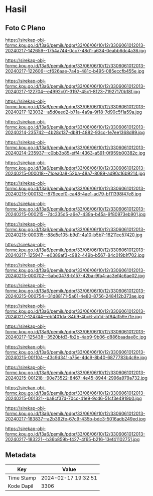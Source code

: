 # Hasil

## Foto C Plano

https://sirekap-obj-formc.kpu.go.id/f3a6/pemilu/pdpr/33/06/06/10/12/3306061012013-20240217-142659--1754a744-0cc7-48d1-a634-0eabb6dc4a36.jpg

https://sirekap-obj-formc.kpu.go.id/f3a6/pemilu/pdpr/33/06/06/10/12/3306061012013-20240217-122606--cf626aae-7a4b-481c-b495-085eccfb455e.jpg

https://sirekap-obj-formc.kpu.go.id/f3a6/pemilu/pdpr/33/06/06/10/12/3306061012013-20240217-122704--e4992c01-3197-45c1-8123-71927170b18f.jpg

https://sirekap-obj-formc.kpu.go.id/f3a6/pemilu/pdpr/33/06/06/10/12/3306061012013-20240217-123032--a5d0eed2-b71a-4a9a-9f18-7d90c5f1a59a.jpg

https://sirekap-obj-formc.kpu.go.id/f3a6/pemilu/pdpr/33/06/06/10/12/3306061012013-20240214-235742--4b28c137-db81-4882-93cc-1e7ee1368d89.jpg

https://sirekap-obj-formc.kpu.go.id/f3a6/pemilu/pdpr/33/06/06/10/12/3306061012013-20240214-235937--c0bb3b85-eff4-4363-a591-0f959b00382c.jpg

https://sirekap-obj-formc.kpu.go.id/f3a6/pemilu/pdpr/33/06/06/10/12/3306061012013-20240215-000018--71cea0a8-52ba-48a7-8089-ad90c16b9214.jpg

https://sirekap-obj-formc.kpu.go.id/f3a6/pemilu/pdpr/33/06/06/10/12/3306061012013-20240215-000132--879eeef0-ca48-4ae1-ad79-bf11398f47e8.jpg

https://sirekap-obj-formc.kpu.go.id/f3a6/pemilu/pdpr/33/06/06/10/12/3306061012013-20240215-000215--7dc335d5-a6e7-439a-b45a-9f80973eb901.jpg

https://sirekap-obj-formc.kpu.go.id/f3a6/pemilu/pdpr/33/06/06/10/12/3306061012013-20240215-000315--88d5e105-b9d1-4a10-b5b7-16211cc57420.jpg

https://sirekap-obj-formc.kpu.go.id/f3a6/pemilu/pdpr/33/06/06/10/12/3306061012013-20240217-125947--e0389af3-c982-449b-b567-84c019b1f702.jpg

https://sirekap-obj-formc.kpu.go.id/f3a6/pemilu/pdpr/33/06/06/10/12/3306061012013-20240215-000702--5abc0478-b157-42ba-9fa4-ac3ef4c6ae02.jpg

https://sirekap-obj-formc.kpu.go.id/f3a6/pemilu/pdpr/33/06/06/10/12/3306061012013-20240215-000754--31d88171-5a61-4e80-8756-248412b373ae.jpg

https://sirekap-obj-formc.kpu.go.id/f3a6/pemilu/pdpr/33/06/06/10/12/3306061012013-20240217-124744--ebf401da-84b9-4bc6-ab1d-5f94a159e71e.jpg

https://sirekap-obj-formc.kpu.go.id/f3a6/pemilu/pdpr/33/06/06/10/12/3306061012013-20240217-125438--3520bfd3-fb2b-4ab9-9b06-d886baadae8c.jpg

https://sirekap-obj-formc.kpu.go.id/f3a6/pemilu/pdpr/33/06/06/10/12/3306061012013-20240215-001104--43c9d341-a75e-4dc9-8b40-6877783b4c8e.jpg

https://sirekap-obj-formc.kpu.go.id/f3a6/pemilu/pdpr/33/06/06/10/12/3306061012013-20240215-001218--90e73522-8467-4e45-8944-2996a979a732.jpg

https://sirekap-obj-formc.kpu.go.id/f3a6/pemilu/pdpr/33/06/06/10/12/3306061012013-20240215-001321--ba8cf37d-70cc-41e9-9cd6-51cf3e4919b0.jpg

https://sirekap-obj-formc.kpu.go.id/f3a6/pemilu/pdpr/33/06/06/10/12/3306061012013-20240217-183837--a2b392fe-67c9-435b-bdc3-5016adb249ed.jpg

https://sirekap-obj-formc.kpu.go.id/f3a6/pemilu/pdpr/33/06/06/10/12/3306061012013-20240217-183221--b36b859b-f427-4f65-b216-13ef41102751.jpg


## Metadata

| Key        | Value               |
| ---------- | ------------------- |
| Time Stamp | 2024-02-17 19:32:51 |
| Kode Dapil | 3306                |



